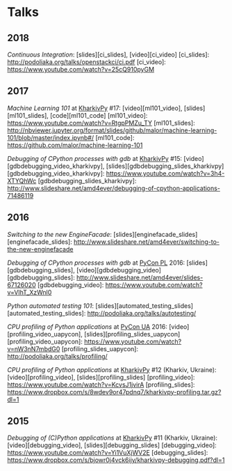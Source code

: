 Talks
=====

2018
----

*Continuous Integration*: [slides][ci_slides], [video][ci_video]
[ci_slides]: http://podoliaka.org/talks/openstackci/ci.pdf
[ci_video]: https://www.youtube.com/watch?v=25cQ910pyGM

2017
----

*Machine Learning 101* at [KharkivPy] #17: [video][ml101_video], [slides][ml101_slides], [code][ml101_code]
[ml101_video]: https://www.youtube.com/watch?v=RtgpPMZu_TY
[ml101_slides]: http://nbviewer.jupyter.org/format/slides/github/malor/machine-learning-101/blob/master/index.ipynb#/
[ml101_code]: https://github.com/malor/machine-learning-101


*Debugging of CPython processes with gdb* at [KharkivPy] #15: [video][gdbdebugging_video_kharkivpy], [slides][gdbdebugging_slides_kharkivpy]
[gdbdebugging_video_kharkivpy]: https://www.youtube.com/watch?v=3h4-XTYQhWc
[gdbdebugging_slides_kharkivpy]: http://www.slideshare.net/amd4ever/debugging-of-cpython-applications-71486119

2016
----

*Switching to the new EngineFacade*: [slides][enginefacade_slides]
[enginefacade_slides]: http://www.slideshare.net/amd4ever/switching-to-the-new-enginefacade


*Debugging of CPython processes with gdb* at [PyCon PL] 2016: [slides][gdbdebugging_slides], [video][gdbdebugging_video]
[gdbdebugging_slides]: http://www.slideshare.net/amd4ever/slides-67126020
[gdbdebugging_video]: https://www.youtube.com/watch?v=VIhT_XzWnl0


*Python automated testing 101*: [slides][automated_testing_slides]
[automated_testing_slides]: http://podoliaka.org/talks/autotesting/


*CPU profiling of Python applications* at [PyCon UA] 2016: [video][profiling_video_uapycon], [slides][profiling_slides_uapycon]
[profiling_video_uapycon]: https://www.youtube.com/watch?v=nW3nN7mbdG0
[profiling_slides_uapycon]: http://podoliaka.org/talks/profiling/


*CPU profiling of Python applications* at [KharkivPy] #12 (Kharkiv, Ukraine): [video][profiling_video], [slides][profiling_slides]
[profiling_video]: https://www.youtube.com/watch?v=KcvsJ1jvirA
[profiling_slides]: https://www.dropbox.com/s/8wdev9or47pdnq7/kharkivpy-profiling.tar.gz?dl=1

2015
----

*Debugging of (C)Python applications* at [KharkivPy] #11 (Kharkiv, Ukraine): [video][debugging_video], [slides][debugging_slides]
[debugging_video]: https://www.youtube.com/watch?v=Yi1VuXjWV2E
[debugging_slides]: https://www.dropbox.com/s/bjowr0j4vck6ijy/kharkivpy-debugging.pdf?dl=1


[KharkivPy]: http://kharkivpy.org.ua/
[PyCon UA]: http://ua.pycon.org/
[PyCon PL]: https://pl.pycon.org/
